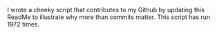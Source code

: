 I wrote a cheeky script that contributes to my Github by updating this ReadMe to illustrate why more than commits matter. This script has run 1972 times.
